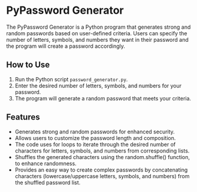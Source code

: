 # PyPassword Generator
The PyPassword Generator is a Python program that generates strong and random passwords based on user-defined criteria. Users can specify the number of letters, symbols, and numbers they want in their password and the program will create a password accordingly.

## How to Use
1. Run the Python script `password_generator.py`.
2. Enter the desired number of letters, symbols, and numbers for your password.
3. The program will generate a random password that meets your criteria.

## Features
- Generates strong and random passwords for enhanced security.
- Allows users to customize the password length and composition.
- The code uses for loops to iterate through the desired number of characters for letters, symbols, and numbers from corresponding lists.
- Shuffles the generated characters using the random.shuffle() function, to enhance randomness.
- Provides an easy way to create complex passwords by concatenating characters (lowercase/uppercase letters, symbols, and numbers) from the shuffled password list.
